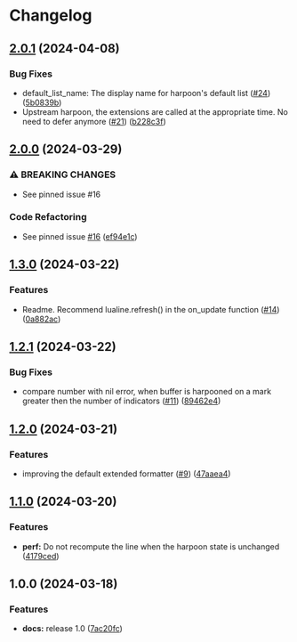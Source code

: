 # Changelog

## [2.0.1](https://github.com/abeldekat/harpoonline/compare/v2.0.0...v2.0.1) (2024-04-08)


### Bug Fixes

* default_list_name: The display name for harpoon's default list ([#24](https://github.com/abeldekat/harpoonline/issues/24)) ([5b0839b](https://github.com/abeldekat/harpoonline/commit/5b0839b0de3e0036dbed08b3b269719d28eb3545))
* Upstream harpoon, the extensions are called at the appropriate time. No need to defer anymore ([#21](https://github.com/abeldekat/harpoonline/issues/21)) ([b228c3f](https://github.com/abeldekat/harpoonline/commit/b228c3f712e30b87f372a9deae2b8a6522d6c421))

## [2.0.0](https://github.com/abeldekat/harpoonline/compare/v1.3.0...v2.0.0) (2024-03-29)


### ⚠ BREAKING CHANGES

* See pinned issue #16

### Code Refactoring

* See pinned issue [#16](https://github.com/abeldekat/harpoonline/issues/16) ([ef94e1c](https://github.com/abeldekat/harpoonline/commit/ef94e1c8b5377a897ceca48e9b7158bafa2b833f))

## [1.3.0](https://github.com/abeldekat/harpoonline/compare/v1.2.1...v1.3.0) (2024-03-22)


### Features

* Readme. Recommend lualine.refresh() in the on_update function ([#14](https://github.com/abeldekat/harpoonline/issues/14)) ([0a882ac](https://github.com/abeldekat/harpoonline/commit/0a882ac7ca08d06bc0f1cb08e9692b21ac9d0863))

## [1.2.1](https://github.com/abeldekat/harpoonline/compare/v1.2.0...v1.2.1) (2024-03-22)


### Bug Fixes

* compare number with nil error, when buffer is harpooned on a mark greater then the number of indicators ([#11](https://github.com/abeldekat/harpoonline/issues/11)) ([89462e4](https://github.com/abeldekat/harpoonline/commit/89462e497ad2573f2e280d102ce01ac863c2ae8d))

## [1.2.0](https://github.com/abeldekat/harpoonline/compare/v1.1.0...v1.2.0) (2024-03-21)


### Features

* improving the default extended formatter ([#9](https://github.com/abeldekat/harpoonline/issues/9)) ([47aaea4](https://github.com/abeldekat/harpoonline/commit/47aaea4bc01ed9d12f5ecdbb7318120583e55c36))

## [1.1.0](https://github.com/abeldekat/harpoonline/compare/v1.0.0...v1.1.0) (2024-03-20)


### Features

* **perf:** Do not recompute the line when the harpoon state is unchanged ([4179ced](https://github.com/abeldekat/harpoonline/commit/4179cedde2833a8cc4040f71782ca7afce72c255))

## 1.0.0 (2024-03-18)


### Features

* **docs:** release 1.0 ([7ac20fc](https://github.com/abeldekat/harpoonline/commit/7ac20fc81bf16ff23efa80558e003ba1d5a43733))
